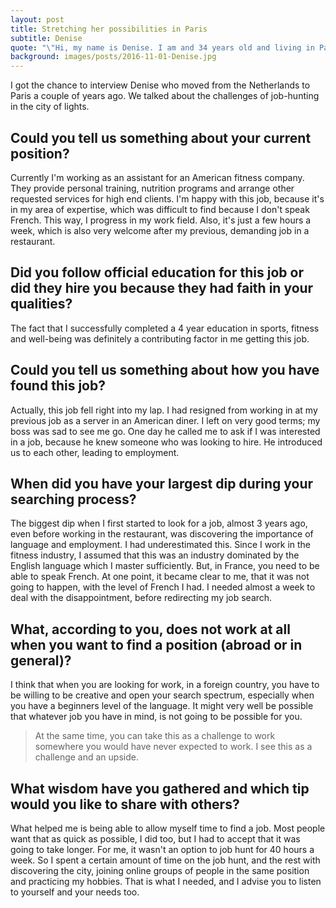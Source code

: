 ```yaml
---
layout: post
title: Stretching her possibilities in Paris
subtitle: Denise
quote: "\"Hi, my name is Denise. I am and 34 years old and living in Paris. I moved here from the Netherlands after my partner got a great opportunity for a postdoc study. After much consideration, we decided to accept, pack all our things and live in the city of love and lights. I decided to take on the challenge and see what Paris had to offer to me. I like to run, practice (group) fitness, knit, sew and other diy projects.\""
background: images/posts/2016-11-01-Denise.jpg
---
```


I got the chance to interview Denise who moved from the Netherlands to Paris a couple of years ago. We talked about the challenges of job-hunting in the city of lights.

## Could you tell us something about your current position?

Currently I'm working as an assistant for an American fitness company. They provide personal training, nutrition programs and arrange other requested services for high end clients. I'm happy with this job, because it's in my area of expertise, which was difficult to find because I don't speak French. This way, I progress in my work field. Also, it's just a few hours a week, which is also very welcome after my previous, demanding job in a restaurant.

## Did you follow official education for this job or did they hire you because they had faith in your qualities?

The fact that I successfully completed a 4 year education in sports, fitness and well-being was definitely a contributing factor in me getting this job.

## Could you tell us something about how you have found this job?

Actually, this job fell right into my lap. I had resigned from working in at my previous job as a server in an American diner. I left on very good terms; my boss was sad to see me go. One day he called me to ask if I was interested in a job, because he knew someone who was looking to hire. He introduced us to each other, leading to employment.

## When did you have your largest dip during your searching process?

The biggest dip when I first started to look for a job, almost 3 years ago, even before working in the restaurant, was discovering the importance of language and employment. I had underestimated this. Since I work in the fitness industry, I assumed that this was an industry dominated by the English language which I master sufficiently. But, in France, you need to be able to speak French. At one point, it became clear to me, that it was not going to happen, with the level of French I had. I needed almost a week to deal with the disappointment, before redirecting my job search.

## What, according to you, does not work at all when you want to find a position (abroad or in general)?
I think that when you are looking for work, in a foreign country, you have to be willing to be creative and open your search spectrum, especially when you have a beginners level of the language. It might very well be possible that whatever job you have in mind, is not going to be possible for you.
> At the same time, you can take this as a challenge to work somewhere you would have never expected to work. I see this as a challenge and an upside.

## What wisdom have you gathered and which tip would you like to share with others?

What helped me is being able to allow myself time to find a job. Most people want that as quick as possible, I did too, but I had to accept that it was going to take longer. For me, it wasn't an option to job hunt for 40 hours a week. So I spent a certain amount of time on the job hunt, and the rest with discovering the city, joining online groups of people in the same position and practicing my hobbies. That is what I needed, and I advise you to listen to yourself and your needs too.